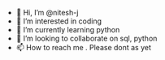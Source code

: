 - 👋 Hi, I’m @nitesh-j
- 👀 I’m interested in coding
- 🌱 I’m currently learning python
- 💞️ I’m looking to collaborate on sql, python
- 📫 How to reach me . Please dont as yet

<!---
nitesh-j/nitesh-j is a ✨ special ✨ repository because its `README.md` (this file) appears on your GitHub profile.
You can click the Preview link to take a look at your changes.
--->
